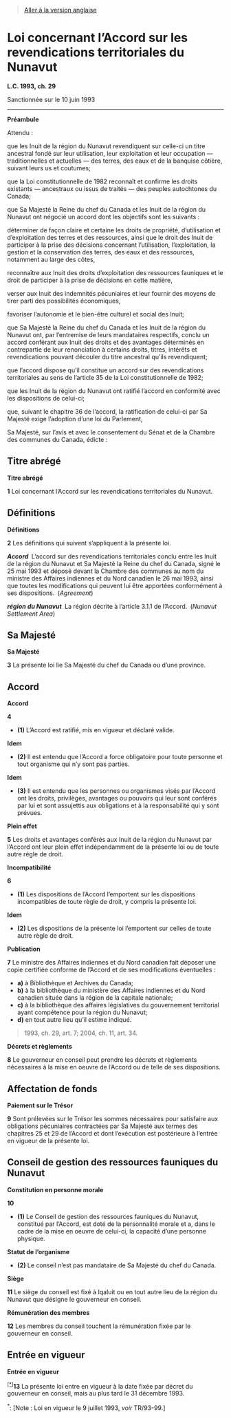 > [Aller à la version anglaise](/en/Acts/Statutes%20of%20Canada/1993/c.%2029.md)

# Loi concernant l’Accord sur les revendications territoriales du Nunavut

**L.C. 1993, ch. 29**


Sanctionnée sur le 10 juin 1993

----------




**Préambule**

Attendu :

que les Inuit de la région du Nunavut revendiquent sur celle-ci un titre ancestral fondé sur leur utilisation, leur exploitation et leur occupation — traditionnelles et actuelles — des terres, des eaux et de la banquise côtière, suivant leurs us et coutumes;

que la Loi constitutionnelle de 1982 reconnaît et confirme les droits existants — ancestraux ou issus de traités — des peuples autochtones du Canada;

que Sa Majesté la Reine du chef du Canada et les Inuit de la région du Nunavut ont négocié un accord dont les objectifs sont les suivants :

déterminer de façon claire et certaine les droits de propriété, d’utilisation et d’exploitation des terres et des ressources, ainsi que le droit des Inuit de participer à la prise des décisions concernant l’utilisation, l’exploitation, la gestion et la conservation des terres, des eaux et des ressources, notamment au large des côtes,

reconnaître aux Inuit des droits d’exploitation des ressources fauniques et le droit de participer à la prise de décisions en cette matière,

verser aux Inuit des indemnités pécuniaires et leur fournir des moyens de tirer parti des possibilités économiques,

favoriser l’autonomie et le bien-être culturel et social des Inuit;

que Sa Majesté la Reine du chef du Canada et les Inuit de la région du Nunavut ont, par l’entremise de leurs mandataires respectifs, conclu un accord conférant aux Inuit des droits et des avantages déterminés en contrepartie de leur renonciation à certains droits, titres, intérêts et revendications pouvant découler du titre ancestral qu’ils revendiquent;

que l’accord dispose qu’il constitue un accord sur des revendications territoriales au sens de l’article 35 de la Loi constitutionnelle de 1982;

que les Inuit de la région du Nunavut ont ratifié l’accord en conformité avec les dispositions de celui-ci;

que, suivant le chapitre 36 de l’accord, la ratification de celui-ci par Sa Majesté exige l’adoption d’une loi du Parlement,



Sa Majesté, sur l’avis et avec le consentement du Sénat et de la Chambre des communes du Canada, édicte :






## Titre abrégé



**Titre abrégé**

**1** Loi concernant l’Accord sur les revendications territoriales du Nunavut.




## Définitions



**Définitions**

**2** Les définitions qui suivent s’appliquent à la présente loi.

***Accord*** L’accord sur des revendications territoriales conclu entre les Inuit de la région du Nunavut et Sa Majesté la Reine du chef du Canada, signé le 25 mai 1993 et déposé devant la Chambre des communes au nom du ministre des Affaires indiennes et du Nord canadien le 26 mai 1993, ainsi que toutes les modifications qui peuvent lui être apportées conformément à ses dispositions. (*Agreement*)

***région du Nunavut*** La région décrite à l’article 3.1.1 de l’Accord. (*Nunavut Settlement Area*)




## Sa Majesté



**Sa Majesté**

**3** La présente loi lie Sa Majesté du chef du Canada ou d’une province.




## Accord



**Accord**

**4** 

- **(1)** L’Accord est ratifié, mis en vigueur et déclaré valide.

**Idem**

- **(2)** Il est entendu que l’Accord a force obligatoire pour toute personne et tout organisme qui n’y sont pas parties.

**Idem**

- **(3)** Il est entendu que les personnes ou organismes visés par l’Accord ont les droits, privilèges, avantages ou pouvoirs qui leur sont conférés par lui et sont assujettis aux obligations et à la responsabilité qui y sont prévues.




**Plein effet**

**5** Les droits et avantages conférés aux Inuit de la région du Nunavut par l’Accord ont leur plein effet indépendamment de la présente loi ou de toute autre règle de droit.




**Incompatibilité**

**6** 

- **(1)** Les dispositions de l’Accord l’emportent sur les dispositions incompatibles de toute règle de droit, y compris la présente loi.

**Idem**

- **(2)** Les dispositions de la présente loi l’emportent sur celles de toute autre règle de droit.




**Publication**

**7** Le ministre des Affaires indiennes et du Nord canadien fait déposer une copie certifiée conforme de l’Accord et de ses modifications éventuelles :
- **a)** à Bibliothèque et Archives du Canada;
- **b)** à la bibliothèque du ministère des Affaires indiennes et du Nord canadien située dans la région de la capitale nationale;
- **c)** à la bibliothèque des affaires législatives du gouvernement territorial ayant compétence pour la région du Nunavut;
- **d)** en tout autre lieu qu’il estime indiqué.
> 1993, ch. 29, art. 7; 2004, ch. 11, art. 34.





**Décrets et règlements**

**8** Le gouverneur en conseil peut prendre les décrets et règlements nécessaires à la mise en oeuvre de l’Accord ou de telle de ses dispositions.




## Affectation de fonds



**Paiement sur le Trésor**

**9** Sont prélevées sur le Trésor les sommes nécessaires pour satisfaire aux obligations pécuniaires contractées par Sa Majesté aux termes des chapitres 25 et 29 de l’Accord et dont l’exécution est postérieure à l’entrée en vigueur de la présente loi.




## Conseil de gestion des ressources fauniques du Nunavut



**Constitution en personne morale**

**10** 

- **(1)** Le Conseil de gestion des ressources fauniques du Nunavut, constitué par l’Accord, est doté de la personnalité morale et a, dans le cadre de la mise en oeuvre de celui-ci, la capacité d’une personne physique.

**Statut de l’organisme**

- **(2)** Le conseil n’est pas mandataire de Sa Majesté du chef du Canada.




**Siège**

**11** Le siège du conseil est fixé à Iqaluit ou en tout autre lieu de la région du Nunavut que désigne le gouverneur en conseil.




**Rémunération des membres**

**12** Les membres du conseil touchent la rémunération fixée par le gouverneur en conseil.




## Entrée en vigueur



**Entrée en vigueur**

<sup><a href='#N-28.7_fr_1'>[*]</a></sup>**13** La présente loi entre en vigueur à la date fixée par décret du gouverneur en conseil, mais au plus tard le 31 décembre 1993.

<a name='N-28.7_fr_1'><sup>*</sup></a>: [Note : Loi en vigueur le 9 juillet 1993, *voir* TR/93-99.]<br />


